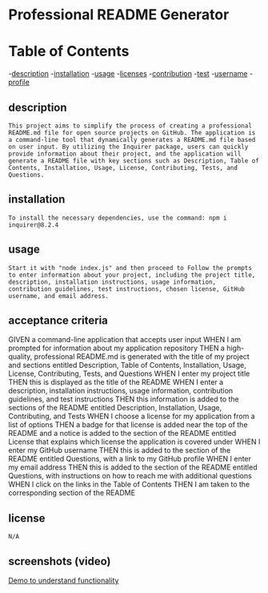

# Professional README Generator

# Table of Contents
-[description](#description)
-[installation](#installation)
-[usage](#usage)
-[licenses](#licenses)
-[contribution](#contribution)
-[test](#test)
-[username](#username)
-[profile](#profile)


## description

    This project aims to simplify the process of creating a professional README.md file for open source projects on GitHub. The application is a command-line tool that dynamically generates a README.md file based on user input. By utilizing the Inquirer package, users can quickly provide information about their project, and the application will generate a README file with key sections such as Description, Table of Contents, Installation, Usage, License, Contributing, Tests, and Questions.

## installation

    To install the necessary dependencies, use the command: npm i inquirer@8.2.4
 
 ## usage

    Start it with "node index.js" and then proceed to Follow the prompts to enter information about your project, including the project title, description, installation instructions, usage information, contribution guidelines, test instructions, chosen license, GitHub username, and email address.

## acceptance criteria

GIVEN a command-line application that accepts user input
WHEN I am prompted for information about my application repository
THEN a high-quality, professional README.md is generated with the title of my project and sections entitled Description, Table of Contents, Installation, Usage, License, Contributing, Tests, and Questions
WHEN I enter my project title
THEN this is displayed as the title of the README
WHEN I enter a description, installation instructions, usage information, contribution guidelines, and test instructions
THEN this information is added to the sections of the README entitled Description, Installation, Usage, Contributing, and Tests
WHEN I choose a license for my application from a list of options
THEN a badge for that license is added near the top of the README and a notice is added to the section of the README entitled License that explains which license the application is covered under
WHEN I enter my GitHub username
THEN this is added to the section of the README entitled Questions, with a link to my GitHub profile
WHEN I enter my email address
THEN this is added to the section of the README entitled Questions, with instructions on how to reach me with additional questions
WHEN I click on the links in the Table of Contents
THEN I am taken to the corresponding section of the README

## license
    N/A

## screenshots (video)
[Demo to understand functionality](Untitled_%20Jan%2022%202024%201_03%20PM.mp4)


